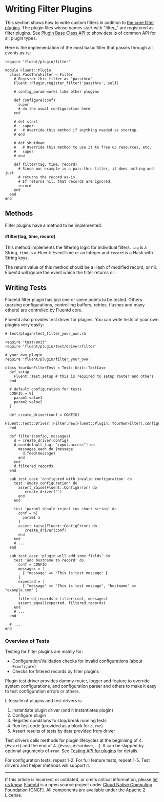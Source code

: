 # Writing Filter Plugins

This section shows how to write custom filters in addition to [the core filter plugins](/articles/filter-plugin-overview.md). The plugin files whose names
start with "filter\_" are registered as filter plugins. See [Plugin Base Class API](/articles/api-plugin-base.md) to show details of common API for all plugin
types.

Here is the implementation of the most basic filter that passes through
all events as-is:

``` {.CodeRay}
require 'fluent/plugin/filter'

module Fluent::Plugin
  class PassThruFilter < Filter
    # Register this filter as "passthru"
    Fluent::Plugin.register_filter('passthru', self)

    # config_param works like other plugins

    def configure(conf)
      super
      # do the usual configuration here
    end

    # def start
    #   super
    #   # Override this method if anything needed as startup.
    # end

    # def shutdown
    #   # Override this method to use it to free up resources, etc.
    #   super
    # end

    def filter(tag, time, record)
      # Since our example is a pass-thru filter, it does nothing and just
      # returns the record as-is.
      # If returns nil, that records are ignored.
      record
    end
  end
end
```


## Methods

Filter plugins have a method to be implemented.

#### \#filter(tag, time, record)

This method implements the filtering logic for individual filters. `tag`
is a String, `time` is a Fluent::EventTime or an Integer and `record` is
a Hash with String keys.

The return value of this method should be a Hash of modified record, or
nil. Fluentd will ignore the event which the filter returns nil.


## Writing Tests

Fluentd filter plugin has just one or some points to be tested. Others
(parsing configurations, controlling buffers, retries, flushes and many
others) are controlled by Fluentd core.

Fluentd also provides test driver for plugins. You can write tests of
your own plugins very easily:

``` {.CodeRay}
# test/plugin/test_filter_your_own.rb

require 'test/unit'
require 'fluent/plugin/test/driver/filter'

# your own plugin
require 'fluent/plugin/filter_your_own'

class YourOwnFilterTest < Test::Unit::TestCase
  def setup
    Fluent::Test.setup # this is required to setup router and others
  end

  # default configuration for tests
  CONFIG = %[
    param1 value1
    param2 value2
  ]

  def create_driver(conf = CONFIG)
    Fluent::Test::Driver::Filter.new(Fluent::Plugin::YourOwnFilter).configure(conf)
  end

  def filter(config, messages)
    d = create_driver(config)
    d.run(default_tag: "input.access") do
      messages.each do |message|
        d.feed(message)
      end
    end
    d.filtered_records
  end

  sub_test_case 'configured with invalid configuration' do
    test 'empty configuration' do
      assert_raise(Fluent::ConfigError) do
         create_driver('')
      end
    end

    test 'param1 should reject too short string' do
      conf = %[
        param1 a
      ]
      assert_raise(Fluent::ConfigError) do
         create_driver(conf)
      end
    end
    # ...
  end

  sub_test_case 'plugin will add some fields' do
    test 'add hostname to record' do
      conf = CONFIG
      messages = [
        { "message" => "This is test message" }
      ]
      expected = [
        { "message" => "This is test message", "hostname" => "example.com" }
      ]
      filtered_records = filter(conf, messages)
      assert_equal(expected, filtered_records)
    end
    # ...
  end

  # ...
end
```


### Overview of Tests

Testing for filter plugins are mainly for:

-   Configuration/Validation checks for invalid configurations (about
    `#configure`)
-   Checks for filtered records by filter plugins

Plugin test driver provides dummy router, logger and feature to override
system configurations, and configuration parser and others to make it
easy to test configuration errors or others.

Lifecycle of plugins and test drivers is:

1.  Instantiate plugin driver (and it instantiates plugin)
2.  Configure plugin
3.  Register conditions to stop/break running tests
4.  Run test code (provided as a block for `d.run`)
5.  Assert results of tests by data provided from driver

Test drivers calls methods for plugin lifecycles at the beginning of 4.
(`#start`) and the end of 4. (`#stop`, `#shutdown`, ...). It can be
skipped by optional arguments of `#run`. See [Testing API for plugins](/articles/plugin-test-code.md) for details.

For configuration tests, repeat 1-2. For full feature tests, repeat 1-5.
Test drivers and helper methods will support it.


------------------------------------------------------------------------

If this article is incorrect or outdated, or omits critical information,
please [let us know](https://github.com/fluent/fluentd-docs/issues?state=open).
[Fluentd](http://www.fluentd.org/) is a open source project under [Cloud Native Computing Foundation (CNCF)](https://cncf.io/). All components
are available under the Apache 2 License.
